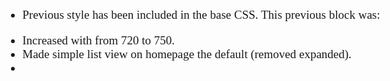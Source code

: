 * Previous style has been included in the base CSS.  This previous block was:

<style type='text/css'>
    /* Hide the Membership aka Subscribe actions etc. 
    #ghost-portal-root,
    a[href^="#/portal/signup"],
    form.form-wrapper,
    button.members-login { display: none; }
    .footer-cta { display: none; }
    /*adjust formatting*/
    .u-text-format a { font-weight: 400;}
    .u-text-format, body { font-size: 19px; font-family: Georgia, Times, serif; }
    blockquote {margin: 0 0 0 0; border-left:3px solid var(--ghost-accent-color); padding: 15px 5px 15px 15px;
         line-height: 1.5em; font-size: 20px; text-align: inherit; font-style: normal; font-weight: 300; color: #555;
         background-color: #f6f6f6; }
    code { background-color: var(--light-gray-color); border-radius: 3px; padding: 3px 4px;}
</style>

* Increased with from 720 to 750.
* Made simple list view on homepage the default (removed expanded).
* 